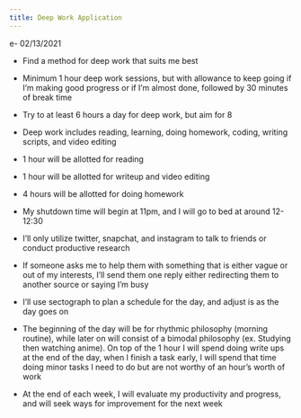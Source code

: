 ```yaml
---
title: Deep Work Application
---
```

e- 02/13/2021
-   Find a method for deep work that suits me best
    
-   Minimum 1 hour deep work sessions, but with allowance to keep going if I’m making good progress or if I’m almost done, followed by 30 minutes of break time
    
-   Try to at least 6 hours a day for deep work, but aim for 8
    

-   Deep work includes reading, learning, doing homework, coding, writing scripts, and video editing
    
-   1 hour will be allotted for reading
    
-   1 hour will be allotted for writeup and video editing
    
-   4 hours will be allotted for doing homework
    

  

-   My shutdown time will begin at 11pm, and I will go to bed at around 12-12:30
    
-   I’ll only utilize twitter, snapchat, and instagram to talk to friends or conduct productive research
    
-   If someone asks me to help them with something that is either vague or out of my interests, I’ll send them one reply either redirecting them to another source or saying I’m busy
    
-   I’ll use sectograph to plan a schedule for the day, and adjust is as the day goes on
    
-   The beginning of the day will be for rhythmic philosophy (morning routine), while later on will consist of a bimodal philosophy (ex. Studying then watching anime). On top of the 1 hour I will spend doing write ups at the end of the day, when I finish a task early, I will spend that time doing minor tasks I need to do but are not worthy of an hour’s worth of work
    
-   At the end of each week, I will evaluate my productivity and progress, and will seek ways for improvement for the next week